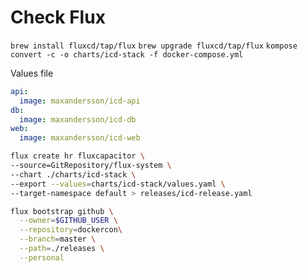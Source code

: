# Check Flux

```brew install fluxcd/tap/flux```
```brew upgrade fluxcd/tap/flux```
```kompose convert -c -o charts/icd-stack -f docker-compose.yml```

Values file
```yaml
api:
  image: maxandersson/icd-api
db:
  image: maxandersson/icd-db
web:
  image: maxandersson/icd-web
```

```bash
flux create hr fluxcapacitor \
--source=GitRepository/flux-system \
--chart ./charts/icd-stack \
--export --values=charts/icd-stack/values.yaml \
--target-namespace default > releases/icd-release.yaml 
```

```sh
flux bootstrap github \
  --owner=$GITHUB_USER \
  --repository=dockercon\
  --branch=master \
  --path=./releases \
  --personal
  ```
